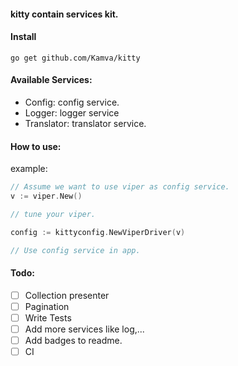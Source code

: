 #### kitty contain services kit.

#### Install
```
go get github.com/Kamva/kitty
```

#### Available Services:
- Config: config service.
- Logger: logger service
- Translator: translator service.

#### How to use:
example:
```go
// Assume we want to use viper as config service.
v := viper.New()

// tune your viper.

config := kittyconfig.NewViperDriver(v)

// Use config service in app.
```

#### Todo:
- [ ] Collection presenter
- [ ] Pagination
- [ ] Write Tests
- [ ] Add more services like log,...
- [ ] Add badges to readme.
- [ ] CI 